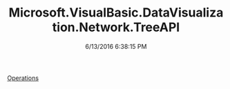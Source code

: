 ﻿---
title: Microsoft.VisualBasic.DataVisualization.Network.TreeAPI
date: 6/13/2016 6:38:15 PM
---

[Operations](T-Microsoft.VisualBasic.DataVisualization.Network.TreeAPI.Operations.html)
